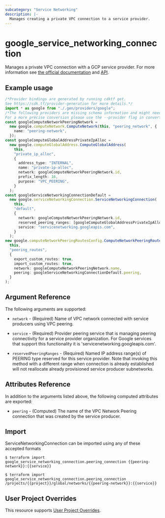 ```yaml
---
subcategory: "Service Networking"
description: |-
  Manages creating a private VPC connection to a service provider.
---
```


# google\_service\_networking\_connection

Manages a private VPC connection with a GCP service provider. For more information see
[the official documentation](https://cloud.google.com/vpc/docs/configure-private-services-access#creating-connection)
and
[API](https://cloud.google.com/service-infrastructure/docs/service-networking/reference/rest/v1/services.connections).

## Example usage

```typescript
/*Provider bindings are generated by running cdktf get.
See https://cdk.tf/provider-generation for more details.*/
import * as google from "./.gen/providers/google";
/*The following providers are missing schema information and might need manual adjustments to synthesize correctly: google.
For a more precise conversion please use the --provider flag in convert.*/
const googleComputeNetworkPeeringNetwork =
  new google.computeNetwork.ComputeNetwork(this, "peering_network", {
    name: "peering-network",
  });
const googleComputeGlobalAddressPrivateIpAlloc =
  new google.computeGlobalAddress.ComputeGlobalAddress(
    this,
    "private_ip_alloc",
    {
      address_type: "INTERNAL",
      name: "private-ip-alloc",
      network: googleComputeNetworkPeeringNetwork.id,
      prefix_length: 16,
      purpose: "VPC_PEERING",
    }
  );
const googleServiceNetworkingConnectionDefault =
  new google.serviceNetworkingConnection.ServiceNetworkingConnection(
    this,
    "default",
    {
      network: googleComputeNetworkPeeringNetwork.id,
      reserved_peering_ranges: [googleComputeGlobalAddressPrivateIpAlloc.name],
      service: "servicenetworking.googleapis.com",
    }
  );
new google.computeNetworkPeeringRoutesConfig.ComputeNetworkPeeringRoutesConfig(
  this,
  "peering_routes",
  {
    export_custom_routes: true,
    import_custom_routes: true,
    network: googleComputeNetworkPeeringNetwork.name,
    peering: googleServiceNetworkingConnectionDefault.peering,
  }
);

```

## Argument Reference

The following arguments are supported:

*   `network` - (Required) Name of VPC network connected with service producers using VPC peering.

*   `service` - (Required) Provider peering service that is managing peering connectivity for a
    service provider organization. For Google services that support this functionality it is
    'servicenetworking.googleapis.com'.

*   `reservedPeeringRanges` - (Required) Named IP address range(s) of PEERING type reserved for
    this service provider. Note that invoking this method with a different range when connection
    is already established will not reallocate already provisioned service producer subnetworks.

## Attributes Reference

In addition to the arguments listed above, the following computed attributes are exported:

* `peering` - (Computed) The name of the VPC Network Peering connection that was created by the service producer.

## Import

ServiceNetworkingConnection can be imported using any of these accepted formats

```console
$ terraform import google_service_networking_connection.peering_connection {{peering-network}}:{{service}}

$ terraform import google_service_networking_connection.peering_connection /projects/{{project}}/global/networks/{{peering-network}}:{{service}}
```

## User Project Overrides

This resource supports [User Project Overrides](https://registry.terraform.io/providers/hashicorp/google/latest/docs/guides/provider_reference#user_project_override).
